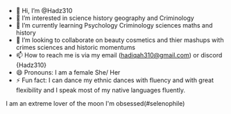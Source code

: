 - 👋 Hi, I’m @Hadz310
- 👀 I’m interested in science history geography and Criminology 
- 🌱 I’m currently learning Psychology Criminology sciences maths and history
- 💞️ I’m looking to collaborate on beauty cosmetics and thier mashups with crimes sciences and historic momentums
- 📫 How to reach me is via my email (hadiqah310@gmail.com) or discord {Hadz310}
- 😄 Pronouns: I am a female She/ Her
- ⚡ Fun fact: I can dance my ethnic dances with fluency and with great flexibility and I speak most of my native languages fluently.

<!---
Hadz310/Hadz310 is a ✨ special ✨ repository because its `README.md` (this file) appears on your GitHub profile.
You can click the Preview link to take a look at your changes.
--->
I am an extreme lover of the moon I'm obsessed(#selenophile)
